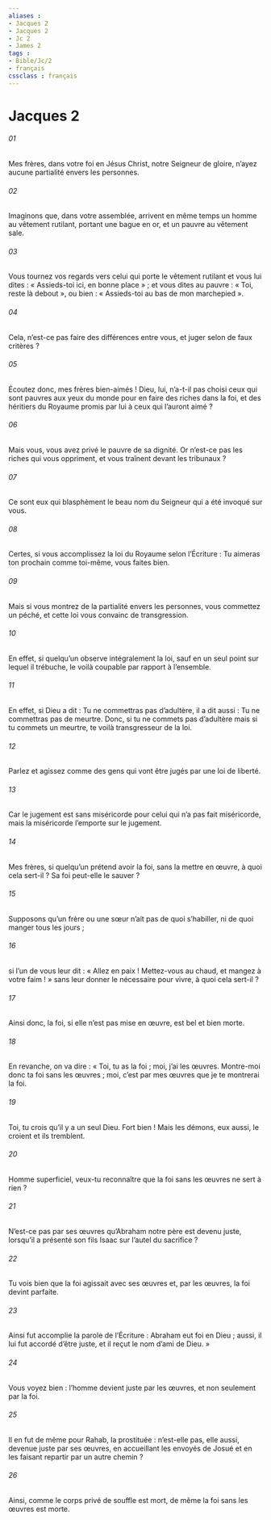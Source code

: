 ```yaml
---
aliases : 
- Jacques 2
- Jacques 2
- Jc 2
- James 2
tags : 
- Bible/Jc/2
- français
cssclass : français
---
```


# Jacques 2

###### 01
Mes frères, dans votre foi en Jésus Christ, notre Seigneur de gloire, n’ayez aucune partialité envers les personnes.
###### 02
Imaginons que, dans votre assemblée, arrivent en même temps un homme au vêtement rutilant, portant une bague en or, et un pauvre au vêtement sale.
###### 03
Vous tournez vos regards vers celui qui porte le vêtement rutilant et vous lui dites : « Assieds-toi ici, en bonne place » ; et vous dites au pauvre : « Toi, reste là debout », ou bien : « Assieds-toi au bas de mon marchepied ».
###### 04
Cela, n’est-ce pas faire des différences entre vous, et juger selon de faux critères ?
###### 05
Écoutez donc, mes frères bien-aimés ! Dieu, lui, n’a-t-il pas choisi ceux qui sont pauvres aux yeux du monde pour en faire des riches dans la foi, et des héritiers du Royaume promis par lui à ceux qui l’auront aimé ?
###### 06
Mais vous, vous avez privé le pauvre de sa dignité. Or n’est-ce pas les riches qui vous oppriment, et vous traînent devant les tribunaux ?
###### 07
Ce sont eux qui blasphèment le beau nom du Seigneur qui a été invoqué sur vous.
###### 08
Certes, si vous accomplissez la loi du Royaume selon l’Écriture : Tu aimeras ton prochain comme toi-même, vous faites bien.
###### 09
Mais si vous montrez de la partialité envers les personnes, vous commettez un péché, et cette loi vous convainc de transgression.
###### 10
En effet, si quelqu’un observe intégralement la loi, sauf en un seul point sur lequel il trébuche, le voilà coupable par rapport à l’ensemble.
###### 11
En effet, si Dieu a dit : Tu ne commettras pas d’adultère, il a dit aussi : Tu ne commettras pas de meurtre. Donc, si tu ne commets pas d’adultère mais si tu commets un meurtre, te voilà transgresseur de la loi.
###### 12
Parlez et agissez comme des gens qui vont être jugés par une loi de liberté.
###### 13
Car le jugement est sans miséricorde pour celui qui n’a pas fait miséricorde, mais la miséricorde l’emporte sur le jugement.
###### 14
Mes frères, si quelqu’un prétend avoir la foi, sans la mettre en œuvre, à quoi cela sert-il ? Sa foi peut-elle le sauver ?
###### 15
Supposons qu’un frère ou une sœur n’ait pas de quoi s’habiller, ni de quoi manger tous les jours ;
###### 16
si l’un de vous leur dit : « Allez en paix ! Mettez-vous au chaud, et mangez à votre faim ! » sans leur donner le nécessaire pour vivre, à quoi cela sert-il ?
###### 17
Ainsi donc, la foi, si elle n’est pas mise en œuvre, est bel et bien morte.
###### 18
En revanche, on va dire : « Toi, tu as la foi ; moi, j’ai les œuvres. Montre-moi donc ta foi sans les œuvres ; moi, c’est par mes œuvres que je te montrerai la foi.
###### 19
Toi, tu crois qu’il y a un seul Dieu. Fort bien ! Mais les démons, eux aussi, le croient et ils tremblent.
###### 20
Homme superficiel, veux-tu reconnaître que la foi sans les œuvres ne sert à rien ?
###### 21
N’est-ce pas par ses œuvres qu’Abraham notre père est devenu juste, lorsqu’il a présenté son fils Isaac sur l’autel du sacrifice ?
###### 22
Tu vois bien que la foi agissait avec ses œuvres et, par les œuvres, la foi devint parfaite.
###### 23
Ainsi fut accomplie la parole de l’Écriture : Abraham eut foi en Dieu ; aussi, il lui fut accordé d’être juste, et il reçut le nom d’ami de Dieu. »
###### 24
Vous voyez bien : l’homme devient juste par les œuvres, et non seulement par la foi.
###### 25
Il en fut de même pour Rahab, la prostituée : n’est-elle pas, elle aussi, devenue juste par ses œuvres, en accueillant les envoyés de Josué et en les faisant repartir par un autre chemin ?
###### 26
Ainsi, comme le corps privé de souffle est mort, de même la foi sans les œuvres est morte.
